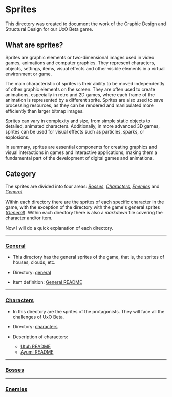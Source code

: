 # Sprites
This directory was created to document the work of the Graphic Design and Structural Design for our UxO Beta game.

## What are sprites?
Sprites are graphic elements or two-dimensional images used in video games, animations and computer graphics. They represent characters, objects, settings, items, visual effects and other visible elements in a virtual environment or game.

The main characteristic of sprites is their ability to be moved independently of other graphic elements on the screen. They are often used to create animations, especially in retro and 2D games, where each frame of the animation is represented by a different sprite. Sprites are also used to save processing resources, as they can be rendered and manipulated more efficiently than larger bitmap images.

Sprites can vary in complexity and size, from simple static objects to detailed, animated characters. Additionally, in more advanced 3D games, sprites can be used for visual effects such as particles, sparks, or explosions.

In summary, sprites are essential components for creating graphics and visual interactions in games and interactive applications, making them a fundamental part of the development of digital games and animations.

## Category
The sprites are divided into four areas: _[Bosses](./bosses/)_, _[Characters](./characters/)_, _[Enemies](./enemies/)_ and _[General](./general/)_.

Within each directory there are the sprites of each specific character in the game, with the exception of the directory with the game's general sprites (_[General](./general/)_). Within each directory there is also a _markdown_ file covering the character and/or item.

Now I will do a quick explanation of each directory.

-------------------------
### [General](./general/)
- This directory has the general sprites of the game, that is, the sprites of houses, clouds, etc.

- Directory: [general](./general/)

- Item definition: [General README](./general/README.md)

-------------------------------
### [Characters](./characters/)
- In this directory are the sprites of the protagonists. They will face all the challenges of UxO Beta.

- Directory: [characters](./characters/)

- Description of characters: 
    - [Utuh README](./characters/utuh/README.md)
    - [Ayumi README](./characters/ayumi/README.md)

-----------------------
### [Bosses](./bosses/)

-------------------------
### [Enemies](./enemies/)
